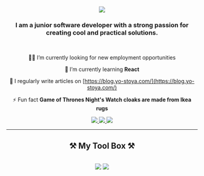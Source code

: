 <h1 align="center">
    <img src="https://readme-typing-svg.herokuapp.com/?font=Righteous&size=35&center=true&vCenter=true&width=500&height=70&duration=4000&lines=Hi+There!+👋;+I'm+Yordan+Stoyanov!;" />
</h1>

<h3 align="center">I am a junior software developer with a strong passion for creating cool and practical solutions.</h3>

<br/>

<div align="center">
 
 👨‍💻 I’m currently looking for new employment opportunities 
 
 🌱 I’m currently learning **React**

📝 I regularly write articles on [https://blog.yo-stoya.com/](https://blog.yo-stoya.com/)

⚡ Fun fact **Game of Thrones Night's Watch cloaks are made from Ikea rugs**

 </div>
 
<div align="center"> 
  <a href="mailto:yordan.y.stoyanov@gmail.com">
    <img src="https://img.shields.io/badge/Gmail-333333?style=for-the-badge&logo=gmail&logoColor=red" />
  </a>
  <a href="https://linkedin.com/in/yordan-stoyanov-651968277/" target="_blank">
    <img src="https://img.shields.io/badge/LinkedIn-0077B5?style=for-the-badge&logo=linkedin&logoColor=white" target="_blank" />
  </a>
  <a href="https://yo-stoya.com" target="_blank">
     <img src="https://img.shields.io/badge/Portfolio-FF5722?style=for-the-badge&logo=todoist&logoColor=white" target="_blank" /> <!-- sqlite, safari, google-chrome are other good icon options -->
  </a>
</div>

 <hr/>
 
<h2 align="center">⚒️ My Tool Box ⚒️</h2>
<br/>
<div align="center">
    <img src="https://skillicons.dev/icons?i=java,spring,mysql,docker" />
    <img src="https://skillicons.dev/icons?i=javascript,react,angular,html,css" /><br>
</div>
